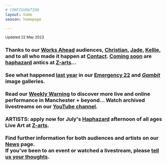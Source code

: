 ```yaml
---
# CONFIGURATION
layout: home
season: homepage

---
```

<small>Updated 22 May 2023</small>        
### Thanks to our [Works Ahead](/current/2023-worksahead) audiences, [Christian](/current/2023-worksahead/asare), [Jade](/current/2023-worksahead/williams), [Kellie](/current/2023-worksahead/colbert), and to all who made it happen at <a href="https://contactmcr.com" target="_blank">Contact</a>. [Coming soon](/current/2023) are [haphazard](/hab/haphazard) antics at <a href="https://z-arts.org" target="_blank">Z-arts</a>…<br><br>See what happened [last year](/archive/2022) in our [Emergency 22](/galleries/2022-emergency) and [*Gambit*](/galleries/2022-gambit) image galleries.<br><br>Read our <a href="https://wordofwarning.posthaven.com" target="_blank">Weekly Warning</a> to discover more live and online performance in Manchester + beyond…  Watch archived livestreams on our <a href="https://youtube.com/@warnmcr" target="_blank">YouTube channel</a>.<br><br>ARTISTS: apply now for July's [Haphazard](/hab/haphazard) afternoon of all ages Live Art at <a href="https://z-arts.org" target="_blank">Z-arts</a>.<br><br>Find further information for both audiences and artists on our [News](/news) page.<br>If you've been to an event or watched a livestream, please <a href="http://bit.ly/warnmcrfeedback" target="_blank">tell us your thoughts</a>.
